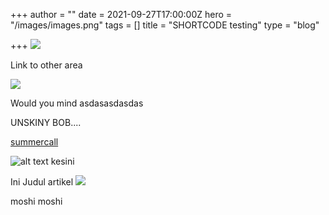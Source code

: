 +++
author = ""
date = 2021-09-27T17:00:00Z
hero = "/images/images.png"
tags = []
title = "SHORTCODE testing"
type = "blog"

+++
[![](/images/wallpp1.png)](https://ign.com)

Link to other area

[![](/images/unnamed.gif)](https://www.sketch.com)

Would you mind asdasasdasdas

UNSKINY BOB....

[summercall](https://www.google.com/ "singkong")

![alt text kesini](/images/4.png "contih image")


Ini Judul artikel
[![](/images/c50a9a48ec5a215bbf1c32cb3c7e23fa.png)](https://www.google.com)

moshi moshi